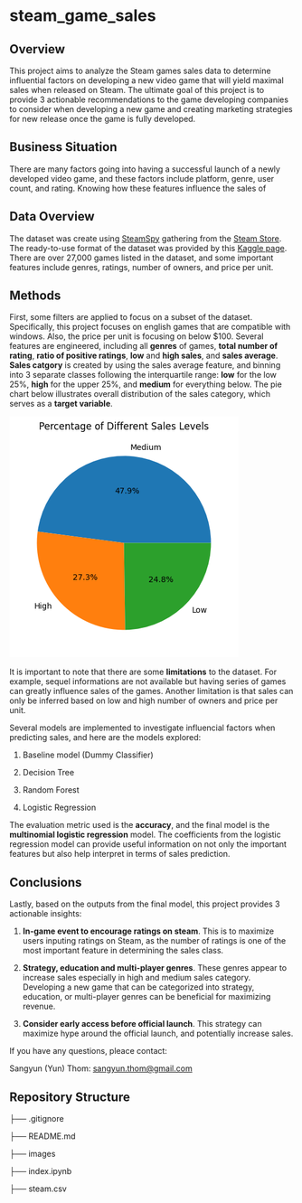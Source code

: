 # steam_game_sales

## Overview

This project aims to analyze the Steam games sales data to determine influential factors on developing a new video game that will yield maximal sales when released on Steam. The ultimate goal of this project is to provide 3 actionable recommendations to the game developing companies to consider when developing a new game and creating marketing strategies for new release once the game is fully developed.

## Business Situation

There are many factors going into having a successful launch of a newly developed video game, and these factors include platform, genre, user count, and rating. Knowing how these features influence the sales of 

## Data Overview

The dataset was create using [SteamSpy](https://nik-davis.github.io/posts/2019/steam-data-collection/) gathering from the [Steam Store](https://store.steampowered.com/). The ready-to-use format of the dataset was provided by this [Kaggle page](https://www.kaggle.com/datasets/nikdavis/steam-store-games). There are over 27,000 games listed in the dataset, and some important features include genres, ratings, number of owners, and price per unit.

## Methods

First, some filters are applied to focus on a subset of the dataset. Specifically, this project focuses on english games that are compatible with windows. Also, the price per unit is focusing on below $100. Several features are engineered, including all **genres** of games, **total number of rating**, **ratio of positive ratings**, **low** and **high sales**, and **sales average**. **Sales catgory** is created by using the sales average feature, and binning into 3 separate classes following the interquartile range: **low** for the low 25%, **high** for the upper 25%, and **medium** for everything below. The pie chart below illustrates overall distribution of the sales category, which serves as a **target variable**.

![image](./images/sales_category_pie_chart.png)

It is important to note that there are some **limitations** to the dataset. For example, sequel informations are not available but having series of games can greatly influence sales of the games. Another limitation is that sales can only be inferred based on low and high number of owners and price per unit.

Several models are implemented to investigate influencial factors when predicting sales, and here are the models explored:

1. Baseline model (Dummy Classifier)

2. Decision Tree

3. Random Forest

4. Logistic Regression

The evaluation metric used is the **accuracy**, and the final model is the **multinomial logistic regression** model. The coefficients from the logistic regression model can provide useful information on not only the important features but also help interpret in terms of sales prediction.

## Conclusions

Lastly, based on the outputs from the final model, this project provides 3 actionable insights:

1. **In-game event to encourage ratings on steam**. This is to maximize users inputing ratings on Steam, as the number of ratings is one of the most important feature in determining the sales class.

2. **Strategy, education and multi-player genres**. These genres appear to increase sales especially in high and medium sales category. Developing a new game that can be categorized into strategy, education, or multi-player genres can be beneficial for maximizing revenue.

3. **Consider early access before official launch**. This strategy can maximize hype around the official launch, and potentially increase sales.

If you have any questions, pleace contact:

Sangyun (Yun) Thom: [sangyun.thom@gmail.com](mailto:sangyun.thom@gmail.com)

## Repository Structure

├── .gitignore

├── README.md

├── images

├── index.ipynb

├── steam.csv